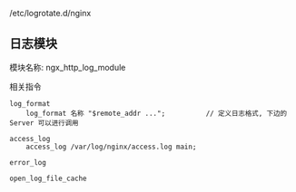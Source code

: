 
/etc/logrotate.d/nginx

## 日志模块

模块名称: ngx_http_log_module

相关指令

    log_format
        log_format 名称 "$remote_addr ...";          // 定义日志格式, 下边的 Server 可以进行调用

    access_log
        access_log /var/log/nginx/access.log main;

    error_log

    open_log_file_cache

